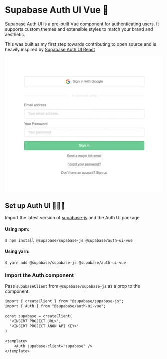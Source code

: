# Supabase Auth UI Vue 💚

Supabase Auth UI is a pre-built Vue component for authenticating users. It supports custom themes and extensible styles to match your brand and aesthetic.

This was built as my first step towards contributing to open source and is heavily inspired by [Supabase Auth UI React](https://github.com/supabase/auth-ui/tree/main/packages/react)

<img width="552" src="/auth.png" alt="Screenshot of what the Auth component looks like the with the ThemeSupa theme">

## Set up Auth UI 👷🏽‍♂️
Import the latest version of [supabase-js](https://supabase.com/docs/reference/javascript) and the Auth UI package
#### Using npm:
```
$ npm install @supabase/supabase-js @supabase/auth-ui-vue
```

#### Using yarn:
```
$ yarn add @supabase/supabase-js @supabase/auth-ui-vue
```

### Import the Auth component
Pass `supabaseClient` from `@supabase/supabase-js` as a prop to the component.
```vue
import { createClient } from "@supabase/supabase-js";
import { Auth } from "@supabase/auth-ui-vue";

const supabase = createClient(
  '<INSERT PROJECT URL>',
  '<INSERT PROJECT ANON API KEY>'
)

<template>
    <Auth supabase-client="supabase" />
</template>
```